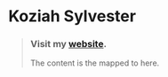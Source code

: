 # Koziah Sylvester
> 
> ### Visit my [website](https://Koziah-Sylvester.github.io).
> The content is the mapped to here. 



